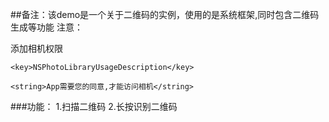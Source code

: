 ##备注：该demo是一个关于二维码的实例，使用的是系统框架<AVFoundation>,同时包含二维码生成等功能
注意：

添加相机权限

```
<key>NSPhotoLibraryUsageDescription</key>

<string>App需要您的同意,才能访问相机</string>
```
###功能：
1.扫描二维码
2.长按识别二维码




